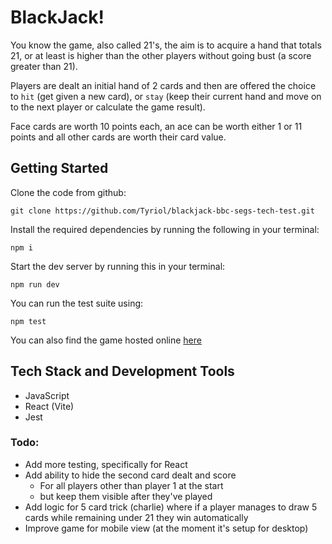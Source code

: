 # BlackJack!

You know the game, also called 21's, the aim is to acquire a hand that totals 21, or at least is higher than the other players without going bust (a score greater than 21).

Players are dealt an initial hand of 2 cards and then are offered the choice to `hit` (get given a new card), or `stay` (keep their current hand and move on to the next player or calculate the game result).

Face cards are worth 10 points each, an ace can be worth either 1 or 11 points and all other cards are worth their card value.

## Getting Started

Clone the code from github:

```
git clone https://github.com/Tyriol/blackjack-bbc-segs-tech-test.git
```

Install the required dependencies by running the following in your terminal:

```
npm i
```

Start the dev server by running this in your terminal:

```
npm run dev
```

You can run the test suite using:

```
npm test
```

You can also find the game hosted online [here](https://blackjack.saffagonerogue.me)

## Tech Stack and Development Tools

- JavaScript
- React (Vite)
- Jest

### Todo:

- Add more testing, specifically for React
- Add ability to hide the second card dealt and score
  - For all players other than player 1 at the start
  - but keep them visible after they've played
- Add logic for 5 card trick (charlie) where if a player manages to draw 5 cards while remaining under 21 they win automatically
- Improve game for mobile view (at the moment it's setup for desktop)
